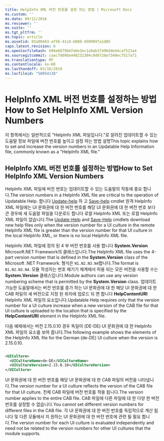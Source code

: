 ```yaml
---
title: HelpInfo XML 버전 번호를 설정 하는 방법 | Microsoft Docs
ms.custom: ''
ms.date: 09/12/2016
ms.reviewer: ''
ms.suite: ''
ms.tgt_pltfrm: ''
ms.topic: article
ms.assetid: 93a00463-af58-41c8-b088-450909fa1d05
caps.latest.revision: 6
ms.openlocfilehash: b98e6879bbfe0e3ec1a9ab37496dde44caf523a4
ms.sourcegitcommit: caac7d098a448232304c9d6728e7340ec7517a71
ms.translationtype: MT
ms.contentlocale: ko-KR
ms.lasthandoff: 03/16/2019
ms.locfileid: "58054138"
---
```

# <a name="how-to-set-helpinfo-xml-version-numbers"></a><span data-ttu-id="36b18-102">HelpInfo XML 버전 번호를 설정하는 방법</span><span class="sxs-lookup"><span data-stu-id="36b18-102">How to Set HelpInfo XML Version Numbers</span></span>

<span data-ttu-id="36b18-103">이 항목에서는 일반적으로 "HelpInfo XML 파일입니다."로 알려진 업데이트할 수 있는 도움말 정보 파일에 버전 번호를 높이고 설정 하는 방법 설명</span><span class="sxs-lookup"><span data-stu-id="36b18-103">This topic explains how to set and increase the version numbers in an Updatable Help Information file, commonly known as a "HelpInfo XML file."</span></span>

## <a name="how-to-set-helpinfo-xml-version-numbers"></a><span data-ttu-id="36b18-104">HelpInfo XML 버전 번호를 설정하는 방법</span><span class="sxs-lookup"><span data-stu-id="36b18-104">How to Set HelpInfo XML Version Numbers</span></span>

<span data-ttu-id="36b18-105">HelpInfo XML 파일에 버전 번호는 업데이트할 수 있는 도움말의 작동에 중요 합니다.</span><span class="sxs-lookup"><span data-stu-id="36b18-105">The version numbers in a HelpInfo XML file are critical to the operation of Updatable Help.</span></span>
<span data-ttu-id="36b18-106">합니다 [Update-help](/powershell/module/Microsoft.PowerShell.Core/Update-Help) 하 고 [Save-help](/powershell/module/Microsoft.PowerShell.Core/Save-Help) cmdlet 원격 HelpInfo XML 파일에는 UI 문화권에 대 한 버전 번호를 해당 UI 문화권에 대 한 버전 번호 보다 큰 경우에 새 도움말 파일을 다운로드 합니다 로컬 HelpInfo XML 또는 로컬 HelpInfo XML 파일이 없습니다.</span><span class="sxs-lookup"><span data-stu-id="36b18-106">The [Update-Help](/powershell/module/Microsoft.PowerShell.Core/Update-Help) and [Save-Help](/powershell/module/Microsoft.PowerShell.Core/Save-Help) cmdlets download new help files only when the version number for a UI culture in the remote HelpInfo XML file is greater than the version number for that UI culture in the local HelpInfo XML, or there is no local HelpInfo XML file.</span></span>

<span data-ttu-id="36b18-107">HelpInfo XML 파일에 정의 된 4 부 버전 번호를 사용 합니다 **System.Version** Microsoft.NET Framework의 클래스입니다.</span><span class="sxs-lookup"><span data-stu-id="36b18-107">The HelpInfo XML file uses the 4-part version number that is defined in the **System.Version** class of the Microsoft .NET Framework.</span></span> <span data-ttu-id="36b18-108">형식은 `N1.N2.N3.N4`합니다.</span><span class="sxs-lookup"><span data-stu-id="36b18-108">The format is `N1.N2.N3.N4`.</span></span> <span data-ttu-id="36b18-109">모듈 작성자는 번호 매기기 체계에서 허용 되는 모든 버전을 사용할 수는 **System.Version** 클래스입니다.</span><span class="sxs-lookup"><span data-stu-id="36b18-109">Module authors can use any version numbering scheme that is permitted by the **System.Version** class.</span></span> <span data-ttu-id="36b18-110">업데이트 가능한 도움말에서는 버전 번호를 증가 하는 UI 문화권에 대 한 해당 UI 문화권에 대 한 CAB 파일의 새 버전으로 지정 된 위치에 업로드 되 면 합니다 **HelpContentURI** HelpInfo XML 파일의 요소입니다.</span><span class="sxs-lookup"><span data-stu-id="36b18-110">Updatable Help requires only that the version number for a UI culture increase when a new version of the CAB file for that UI culture is uploaded to the location that is specified by the **HelpContentURI** element in the HelpInfo XML file.</span></span>

<span data-ttu-id="36b18-111">다음 예제에서는 버전 2.15.0.10 경우 독일어 (DE-DE) UI 문화권에 대 한 HelpInfo XML 파일의 요소를 보여 줍니다.</span><span class="sxs-lookup"><span data-stu-id="36b18-111">The following example shows the elements of the HelpInfo XML file for the German (de-DE) UI culture when the version is 2.15.0.10.</span></span>

```xml

<UICulture>
  <UICultureName>de-DE</UICultureName>
  <UICultureVersion>2.15.0.10</UICultureVersion>
</UICulture>
```

<span data-ttu-id="36b18-112">UI 문화권에 대 한 버전 번호를 해당 UI 문화권에 대 한 CAB 파일의 버전을 나타냅니다.</span><span class="sxs-lookup"><span data-stu-id="36b18-112">The version number for a UI culture reflects the version of the CAB file for that UI culture.</span></span> <span data-ttu-id="36b18-113">전체 CAB 파일에 버전 번호를 적용 됩니다.</span><span class="sxs-lookup"><span data-stu-id="36b18-113">The version number applies to the entire CAB file.</span></span> <span data-ttu-id="36b18-114">CAB 파일에 다른 파일에 대 한 다양 한 버전 번호를 설정할 수 없습니다.</span><span class="sxs-lookup"><span data-stu-id="36b18-114">You cannot set different version numbers for different files in the CAB file.</span></span> <span data-ttu-id="36b18-115">각 UI 문화권에 대 한 버전 번호를 독립적으로 계산 됩니다 및 다른 모듈에서 지 원하는 UI 문화권에 대 한 버전 번호에 관련 될 필요 합니다.</span><span class="sxs-lookup"><span data-stu-id="36b18-115">The version number for each UI culture is evaluated independently and need not be related to the version numbers for other UI cultures that the module supports.</span></span>